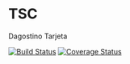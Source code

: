 # TSC
Dagostino Tarjeta

[![Build Status](https://travis-ci.org/AlexVernaschi/Bondi.svg?branch=master)](https://travis-ci.org/AlexVernaschi/Bondi) [![Coverage Status](https://coveralls.io/repos/github/AlexVernaschi/Tarjeta/badge.svg?branch=master)](https://coveralls.io/github/AlexVernaschi/Bondi?branch=master)
